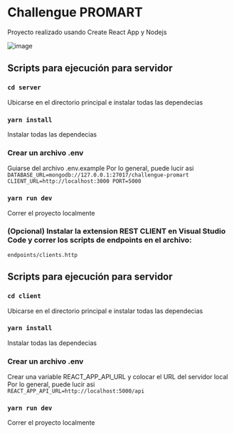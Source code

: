 # Challengue PROMART

Proyecto realizado usando Create React App y Nodejs


![image](https://github.com/user-attachments/assets/c9e7acd9-ed28-4516-83f0-326ae059f5cf)




## Scripts para ejecución para servidor

### `cd server`
Ubicarse en el directorio principal e instalar todas las dependecias

### `yarn install`
Instalar todas las dependecias

### Crear un archivo .env
Guiarse del archivo .env.example
Por lo general, puede lucir asi
`DATABASE_URL=mongodb://127.0.0.1:27017/challengue-promart
CLIENT_URL=http://localhost:3000
PORT=5000`

### `yarn run dev`
Correr el proyecto localmente

### (Opcional) Instalar la extension REST CLIENT en Visual Studio Code y correr los scripts de endpoints en el archivo:
`endpoints/clients.http`


## Scripts para ejecución para servidor

### `cd client`
Ubicarse en el directorio principal e instalar todas las dependecias

### `yarn install`
Instalar todas las dependecias

### Crear un archivo .env
Crear una variable REACT_APP_API_URL y colocar el URL del servidor local
Por lo general, puede lucir asi
`REACT_APP_API_URL=http://localhost:5000/api`

### `yarn run dev`
Correr el proyecto localmente




